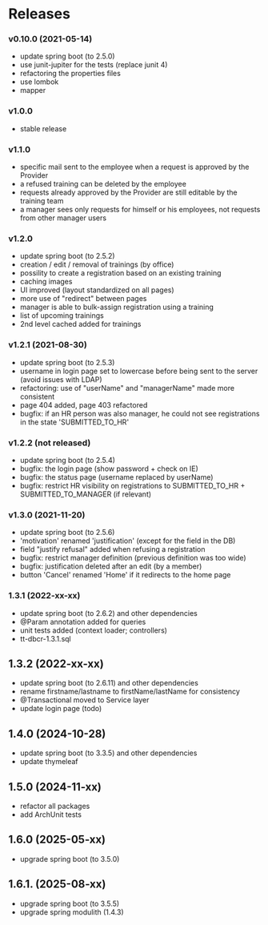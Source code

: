 # Releases

### v0.10.0 (2021-05-14)

- update spring boot (to 2.5.0)
- use junit-jupiter for the tests (replace junit 4)
- refactoring the properties files
- use lombok
- mapper

### v1.0.0

- stable release

### v1.1.0

- specific mail sent to the employee when a request is approved by the Provider
- a refused training can be deleted by the employee
- requests already approved by the Provider are still editable by the training team
- a manager sees only requests for himself or his employees, not requests from other manager users

### v1.2.0

- update spring boot (to 2.5.2)
- creation / edit / removal of trainings (by office)
- possility to create a registration based on an existing training
- caching images
- UI improved (layout standardized on all pages)
- more use of "redirect" between pages
- manager is able to bulk-assign registration using a training
- list of upcoming trainings
- 2nd level cached added for trainings

### v1.2.1 (2021-08-30)

- update spring boot (to 2.5.3)
- username in login page set to lowercase before being sent to the server (avoid issues with LDAP)
- refactoring: use of "userName" and "managerName" made more consistent
- page 404 added, page 403 refactored
- bugfix: if an HR person was also manager, he could not see registrations in the state 'SUBMITTED_TO_HR'

### v1.2.2 (not released)

- update spring boot (to 2.5.4)
- bugfix: the login page (show password + check on IE)
- bugfix: the status page (username replaced by userName)
- bugfix: restrict HR visibility on registrations to SUBMITTED_TO_HR + SUBMITTED_TO_MANAGER (if relevant)

### v1.3.0 (2021-11-20)

- update spring boot (to 2.5.6) 
- 'motivation' renamed 'justification' (except for the field in the DB)
- field "justify refusal" added when refusing a registration
- bugfix: restrict manager definition (previous definition was too wide)
- bugfix: justification deleted after an edit (by a member)
- button 'Cancel' renamed 'Home' if it redirects to the home page

### 1.3.1 (2022-xx-xx)

- update spring boot (to 2.6.2) and other dependencies
- @Param annotation added for queries
- unit tests added (context loader; controllers)
- tt-dbcr-1.3.1.sql

## 1.3.2 (2022-xx-xx)

- update spring boot (to 2.6.11) and other dependencies
- rename firstname/lastname to firstName/lastName for consistency
- @Transactional moved to Service layer
- update login page (todo)

## 1.4.0 (2024-10-28)
- update spring boot (to 3.3.5) and other dependencies
- update thymeleaf

## 1.5.0 (2024-11-xx)
- refactor all packages
- add ArchUnit tests

## 1.6.0 (2025-05-xx)
- upgrade spring boot (to 3.5.0)

## 1.6.1. (2025-08-xx)
- upgrade spring boot (to 3.5.5)
- upgrade spring modulith (1.4.3)
